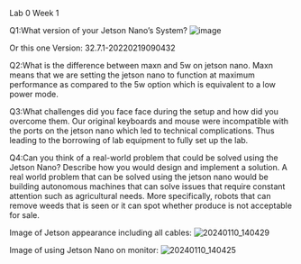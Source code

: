 Lab 0 Week 1

Q1:What version of your Jetson Nano’s System?
![image](https://github.com/syi012/CS131-EE131/assets/97487945/219f0eea-2d5a-4012-853e-e8548a3c6277)

Or this one
Version: 32.7.1-20220219090432

Q2:What is the difference between maxn and 5w on jetson nano.
Maxn means that we are setting the jetson nano to function at maximum performance as compared to the 5w option which is equivalent to a low power mode.

Q3:What challenges did you face face during the setup and how did you overcome them.
Our original keyboards and mouse were incompatible with the ports on the jetson nano which led to technical complications. Thus leading to the borrowing of lab equipment to fully set up the lab.

Q4:Can you think of a real-world problem that could be solved using the Jetson Nano? Describe how you would design and implement a solution.
A real world problem that can be solved using the jetson nano would be building autonomous machines that can solve issues that require constant attention such as agricultural needs. More specifically, robots that can remove weeds that is seen or it can spot whether produce is not acceptable for sale.

Image of Jetson appearance including all cables:
![20240110_140429](https://github.com/syi012/CS131-EE131/assets/97487945/bab804fc-4c58-4118-ae6a-a737dd27e75d)

Image of using Jetson Nano on monitor:
![20240110_140425](https://github.com/syi012/CS131-EE131/assets/97487945/35461386-76b0-4339-b844-1116cbf328c6)

